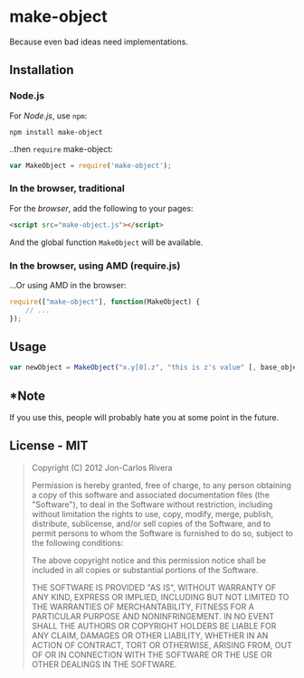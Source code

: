 # make-object

Because even bad ideas need implementations.

## Installation

### Node.js

For *Node.js*, use `npm`:

````console
npm install make-object
````

..then `require` make-object:

````javascript
var MakeObject = require('make-object');
````

### In the browser, traditional

For the *browser*, add the following to your pages:

````html
<script src="make-object.js"></script>
````

And the global function `MakeObject` will be available.

### In the browser, using AMD (require.js)

...Or using AMD in the browser:

````javascript
require(["make-object"], function(MakeObject) {
	// ...
});
````

## Usage

````javascript
var newObject = MakeObject("x.y[0].z", "this is z's value" [, base_object_to_add_properties_to ]); 
````

## \*Note

If you use this, people will probably hate you at some point in the future.

## License - MIT

> Copyright (C) 2012 Jon-Carlos Rivera
> 
> Permission is hereby granted, free of charge, to any person obtaining a copy of this software and associated documentation files (the "Software"), to deal in the Software without restriction, including without limitation the rights to use, copy, modify, merge, publish, distribute, sublicense, and/or sell copies of the Software, and to permit persons to whom the Software is furnished to do so, subject to the following conditions:
>
> The above copyright notice and this permission notice shall be included in all copies or substantial portions of the Software.
>
> THE SOFTWARE IS PROVIDED "AS IS", WITHOUT WARRANTY OF ANY KIND, EXPRESS OR IMPLIED, INCLUDING BUT NOT LIMITED TO THE WARRANTIES OF MERCHANTABILITY, FITNESS FOR A PARTICULAR PURPOSE AND NONINFRINGEMENT. IN NO EVENT SHALL THE AUTHORS OR COPYRIGHT HOLDERS BE LIABLE FOR ANY CLAIM, DAMAGES OR OTHER LIABILITY, WHETHER IN AN ACTION OF CONTRACT, TORT OR OTHERWISE, ARISING FROM, OUT OF OR IN CONNECTION WITH THE SOFTWARE OR THE USE OR OTHER DEALINGS IN THE SOFTWARE.

